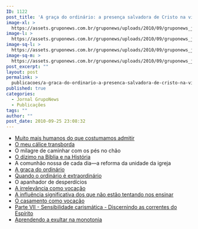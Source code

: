 ```yaml
---
ID: 1122
post_title: 'A graça do ordinário: a presença salvadora de Cristo na vida comum'
image-xl: >
  https://assets.gruponews.com.br/gruponews/uploads/2010/09/gruponews_julho-agosto_2010-capa.jpg
image-l: >
  https://assets.gruponews.com.br/gruponews/uploads/2010/09/gruponews_julho-agosto_2010-capa-960x720.jpg
image-sq-l: >
  https://assets.gruponews.com.br/gruponews/uploads/2010/09/gruponews_julho-agosto_2010-capa.jpg
image-sq-m: >
  https://assets.gruponews.com.br/gruponews/uploads/2010/09/gruponews_julho-agosto_2010-capa-720x720.jpg
post_excerpt: ""
layout: post
permalink: >
  publicacoes/a-graca-do-ordinario-a-presenca-salvadora-de-cristo-na-vida-comum.html
published: true
categories:
  - Jornal GrupoNews
  - Publicações
tags: ""
author: ""
post_date: 2010-09-25 23:08:32
---
```

- <a href="http://www.gruponews.com.br/2010/07/muito-mais-humanos-do-que-costumamos-admitir.html">Muito mais humanos do que costumamos admitir</a>
- <a href="http://www.gruponews.com.br/2010/07/o-meu-calice-transborda.html">O meu cálice transborda</a>
- O milagre de caminhar com os pés no chão
- <a href="http://www.gruponews.com.br/2010/07/o-dizimo-na-biblia-e-na-historia.html">O dízimo na Bíblia e na História</a>
- A comunhão nossa de cada dia—a reforma da unidade da igreja
- <a href="http://www.gruponews.com.br/2010/07/a-graca-do-ordinario.html">A graça do ordinário</a>
- <a href="http://www.gruponews.com.br/2010/07/quando-o-ordinario-e-extraordinario.html">Quando o ordinário é extraordinário</a>
- O apanhador de desperdícios
- <a href="http://www.gruponews.com.br/2010/07/a-irrelevancia-como-vocacao.html">A irrelevância como vocação</a>
- <a href="http://www.gruponews.com.br/2010/07/a-influencia-significativa-dos-que-nao-estao-tentando-nos-ensinar.html">A influência significativa dos que não estão tentando nos ensinar</a>
- <a href="http://www.gruponews.com.br/2010/07/o-casamento-como-vocacao.html">O casamento como vocação</a>
- <a href="http://www.gruponews.com.br/2010/07/sensibilidade-carismatica-discernindo-as-correntes-do-espirito.html">Parte VII - Sensibilidade carismática - Discernindo as correntes do Espírito</a>
- <a href="http://www.gruponews.com.br/2010/07/aprendendo-a-exultar-na-monotonia.html">Aprendendo a exultar na monotonia</a>